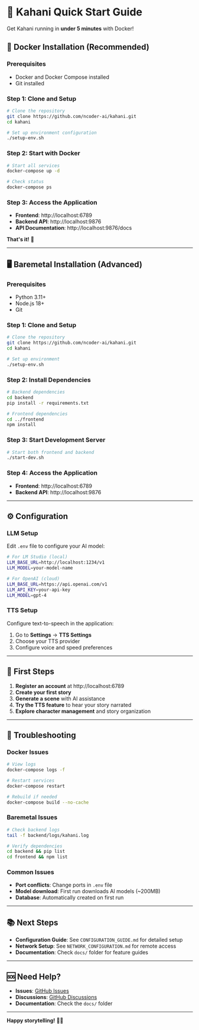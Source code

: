# 🚀 Kahani Quick Start Guide

Get Kahani running in **under 5 minutes** with Docker!

## 🐳 Docker Installation (Recommended)

### Prerequisites
- Docker and Docker Compose installed
- Git installed

### Step 1: Clone and Setup
```bash
# Clone the repository
git clone https://github.com/ncoder-ai/kahani.git
cd kahani

# Set up environment configuration
./setup-env.sh
```

### Step 2: Start with Docker
```bash
# Start all services
docker-compose up -d

# Check status
docker-compose ps
```

### Step 3: Access the Application
- **Frontend**: http://localhost:6789
- **Backend API**: http://localhost:9876
- **API Documentation**: http://localhost:9876/docs

**That's it!** 🎉

---

## 🖥️ Baremetal Installation (Advanced)

### Prerequisites
- Python 3.11+
- Node.js 18+
- Git

### Step 1: Clone and Setup
```bash
# Clone the repository
git clone https://github.com/ncoder-ai/kahani.git
cd kahani

# Set up environment
./setup-env.sh
```

### Step 2: Install Dependencies
```bash
# Backend dependencies
cd backend
pip install -r requirements.txt

# Frontend dependencies
cd ../frontend
npm install
```

### Step 3: Start Development Server
```bash
# Start both frontend and backend
./start-dev.sh
```

### Step 4: Access the Application
- **Frontend**: http://localhost:6789
- **Backend API**: http://localhost:9876

---

## ⚙️ Configuration

### LLM Setup
Edit `.env` file to configure your AI model:

```bash
# For LM Studio (local)
LLM_BASE_URL=http://localhost:1234/v1
LLM_MODEL=your-model-name

# For OpenAI (cloud)
LLM_BASE_URL=https://api.openai.com/v1
LLM_API_KEY=your-api-key
LLM_MODEL=gpt-4
```

### TTS Setup
Configure text-to-speech in the application:
1. Go to **Settings** → **TTS Settings**
2. Choose your TTS provider
3. Configure voice and speed preferences

---

## 🎯 First Steps

1. **Register an account** at http://localhost:6789
2. **Create your first story**
3. **Generate a scene** with AI assistance
4. **Try the TTS feature** to hear your story narrated
5. **Explore character management** and story organization

---

## 🔧 Troubleshooting

### Docker Issues
```bash
# View logs
docker-compose logs -f

# Restart services
docker-compose restart

# Rebuild if needed
docker-compose build --no-cache
```

### Baremetal Issues
```bash
# Check backend logs
tail -f backend/logs/kahani.log

# Verify dependencies
cd backend && pip list
cd frontend && npm list
```

### Common Issues
- **Port conflicts**: Change ports in `.env` file
- **Model download**: First run downloads AI models (~200MB)
- **Database**: Automatically created on first run

---

## 📚 Next Steps

- **Configuration Guide**: See `CONFIGURATION_GUIDE.md` for detailed setup
- **Network Setup**: See `NETWORK_CONFIGURATION.md` for remote access
- **Documentation**: Check `docs/` folder for feature guides

---

## 🆘 Need Help?

- **Issues**: [GitHub Issues](https://github.com/ncoder-ai/kahani/issues)
- **Discussions**: [GitHub Discussions](https://github.com/ncoder-ai/kahani/discussions)
- **Documentation**: Check the `docs/` folder

---

**Happy storytelling!** 📖✨